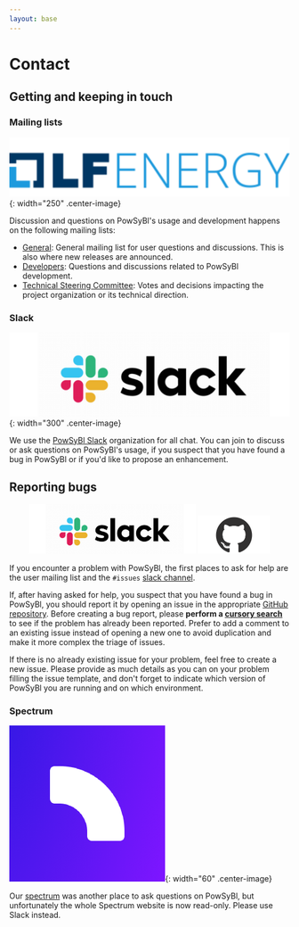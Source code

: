 ```yaml
---
layout: base
---
```


# Contact

## Getting and keeping in touch

### Mailing lists
![LFEnergy](img/index/logo_lfenergy.png){: width="250" .center-image}

Discussion and questions on PowSyBl's usage and development happens on the following mailing lists:
- [General](https://lists.lfenergy.org/g/powsybl): General mailing list for user questions and discussions. This is also where new releases are announced.
- [Developers](https://lists.lfenergy.org/g/powsybl-dev): Questions and discussions related to PowSyBl development.
- [Technical Steering Committee](https://lists.lfenergy.org/g/powsybl-tsc): Votes and decisions impacting the project organization or its technical direction.

### Slack
![Slack](img/index/slack-logo.png){: width="300" .center-image}

We use the [PowSyBl Slack](https://join.slack.com/t/powsybl/shared_invite/zt-rzvbuzjk-nxi0boim1RKPS5PjieI0rA) organization for all chat. You can join to discuss or ask questions on PowSyBl's usage, if you suspect that you have found a bug in PowSyBl or if you'd like to propose an enhancement.

## Reporting bugs
<p style="text-align:center">
  <img alt="Slack logo" src="img/index/slack-logo.png" width="300" />
  <img alt="Github logo" src="img/index/github-logo.png" width="130" /> 
</p>

If you encounter a problem with PowSyBl, the first places to ask for help are the user mailing list and the `#issues` [slack channel](https://powsybl.slack.com/archives/C02CG8Q0TS6).

If, after having asked for help, you suspect that you have found a bug in PowSyBl, you should report it by opening an issue in the appropriate [GitHub repository](../documentation/developer/repositories/index.md). Before creating a bug report, please **perform a [cursory search](https://github.com/search?q=+is%3Aissue+user%3Apowsybl)** to see if the problem has already been reported. Prefer to add a comment to an existing issue instead of opening a new one to avoid duplication and make it more complex the triage of issues.

If there is no already existing issue for your problem, feel free to create a new issue. Please provide as much details as you can on your problem filling the issue template, and don't forget to indicate which version of PowSyBl you are running and on which environment.

### Spectrum
![Spectrum](img/index/spectrum-logo.png){: width="60" .center-image}

Our [spectrum](https://spectrum.chat/powsybl) was another place to ask questions on PowSyBl, but unfortunately the whole Spectrum website is now read-only. Please use Slack instead.
